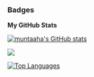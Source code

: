 ### Badges

<b>My GitHub Stats</b>

<a href="http://www.github.com/muntaaha"><img src="https://github-readme-stats.vercel.app/api?username=muntaaha&show_icons=true&hide=&count_private=true&title_color=0891b2&text_color=ffffff&icon_color=0891b2&bg_color=1c1917&hide_border=true&show_icons=true" alt="muntaaha's GitHub stats" /></a>

<a href="http://www.github.com/muntaaha"><img src="https://github-readme-streak-stats.herokuapp.com/?user=muntaaha&stroke=ffffff&background=1c1917&ring=0891b2&fire=0891b2&currStreakNum=ffffff&currStreakLabel=0891b2&sideNums=ffffff&sideLabels=ffffff&dates=ffffff&hide_border=true" /></a>

<a href="https://github.com/muntaaha" align="left"><img src="https://github-readme-stats.vercel.app/api/top-langs/?username=muntaaha&langs_count=10&title_color=0891b2&text_color=ffffff&icon_color=0891b2&bg_color=1c1917&hide_border=true&locale=en&custom_title=Top%20%Languages" alt="Top Languages" /></a>
